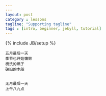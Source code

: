 ```yaml
---
---
layout: post
category : lessons
tagline: "Supporting tagline"
tags : [intro, beginner, jekyll, tutorial]
---
```

{% include JB/setup %}


	五月最后一天
	季节也开始慵懒
	梳洗的燕子
	破旧的木船
	
	
	无月最后一天
	上午八九点
	
									